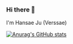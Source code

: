 ### Hi there 👋
I'm Hansae Ju (Verssae)

[![Anurag's GitHub stats](https://github-readme-stats.vercel.app/api?username=Verssae&show_icons=true&theme=onedark)](https://github.com/anuraghazra/github-readme-stats)

<!--
**Verssae/Verssae** is a ✨ _special_ ✨ repository because its `README.md` (this file) appears on your GitHub profile.

Here are some ideas to get you started:

- 🔭 I’m currently working on ...
- 🌱 I’m currently learning ...
- 👯 I’m looking to collaborate on ...
- 🤔 I’m looking for help with ...
- 💬 Ask me about ...
- 📫 How to reach me: ...
- 😄 Pronouns: ...
- ⚡ Fun fact: ...
-->

